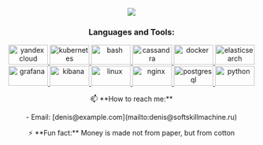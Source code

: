 <p align="center">
  <a href="https://github.com/DenverCoder1/readme-typing-svg">
    <img src="https://readme-typing-svg.demolab.com/?lines=Denis%20Sermyagin,%20DevOps%20Engineer&font=Fira%20Code&center=true&width=440&height=45&color=f75c7e&vCenter=true&pause=2000&size=22" />
  </a>
</p>

<h3 align="center">Languages and Tools:</h3>
<p align="center">
  <a href="https://cloud.yandex.ru/" target="_blank" rel="noreferrer">
    <img src="https://img.shields.io/badge/Yandex%20Cloud-FF0000?style=for-the-badge&logo=yandex&logoColor=white" alt="yandex cloud" width="80" height="40"/>
  </a>
  <a href="https://kubernetes.io" target="_blank" rel="noreferrer">
    <img src="https://img.shields.io/badge/Kubernetes-326CE5?style=for-the-badge&logo=kubernetes&logoColor=white" alt="kubernetes" width="80" height="40"/>
  </a>
  <a href="https://www.gnu.org/software/bash/" target="_blank" rel="noreferrer">
    <img src="https://img.shields.io/badge/GNU%20Bash-4EAA25?style=for-the-badge&logo=gnu-bash&logoColor=white" alt="bash" width="80" height="40"/>
  </a>
  <a href="https://cassandra.apache.org/" target="_blank" rel="noreferrer">
    <img src="https://img.shields.io/badge/Apache%20Cassandra-1287B1?style=for-the-badge&logo=apache-cassandra&logoColor=white" alt="cassandra" width="80" height="40"/>
  </a>
  <a href="https://www.docker.com/" target="_blank" rel="noreferrer">
    <img src="https://img.shields.io/badge/Docker-2496ED?style=for-the-badge&logo=docker&logoColor=white" alt="docker" width="80" height="40"/>
  </a>
  <a href="https://www.elastic.co" target="_blank" rel="noreferrer">
    <img src="https://img.shields.io/badge/Elasticsearch-005571?style=for-the-badge&logo=elasticsearch&logoColor=white" alt="elasticsearch" width="80" height="40"/>
  </a>
  <a href="https://grafana.com" target="_blank" rel="noreferrer">
    <img src="https://img.shields.io/badge/Grafana-F46800?style=for-the-badge&logo=grafana&logoColor=white" alt="grafana" width="80" height="40"/>
  </a>
  <a href="https://www.elastic.co/kibana" target="_blank" rel="noreferrer">
    <img src="https://img.shields.io/badge/Kibana-005571?style=for-the-badge&logo=kibana&logoColor=white" alt="kibana" width="80" height="40"/>
  </a>
  <a href="https://www.linux.org/" target="_blank" rel="noreferrer">
    <img src="https://img.shields.io/badge/Linux-FCC624?style=for-the-badge&logo=linux&logoColor=black" alt="linux" width="80" height="40"/>
  </a>
  <a href="https://www.nginx.com" target="_blank" rel="noreferrer">
    <img src="https://img.shields.io/badge/Nginx-269539?style=for-the-badge&logo=nginx&logoColor=white" alt="nginx" width="80" height="40"/>
  </a>
  <a href="https://www.postgresql.org" target="_blank" rel="noreferrer">
    <img src="https://img.shields.io/badge/PostgreSQL-336791?style=for-the-badge&logo=postgresql&logoColor=white" alt="postgresql" width="80" height="40"/>
  </a>
  <a href="https://www.python.org" target="_blank" rel="noreferrer">
    <img src="https://img.shields.io/badge/Python-3776AB?style=for-the-badge&logo=python&logoColor=white" alt="python" width="80" height="40"/>
  </a>
</p>


<!-- 🚀 **Check out my latest projects:**
- [Project 1](https://github.com/katawasiya/project1)
- [Project 2](https://github.com/katawasiya/project2)
- [Project 3](https://github.com/katawasiya/project3) -->

<p align="center">📫 **How to reach me:**</p>
<p align="center">- Email: [denis@example.com](mailto:denis@softskillmachine.ru)</p>

<p align="center">⚡ **Fun fact:** Money is made not from paper, but from cotton</p>
